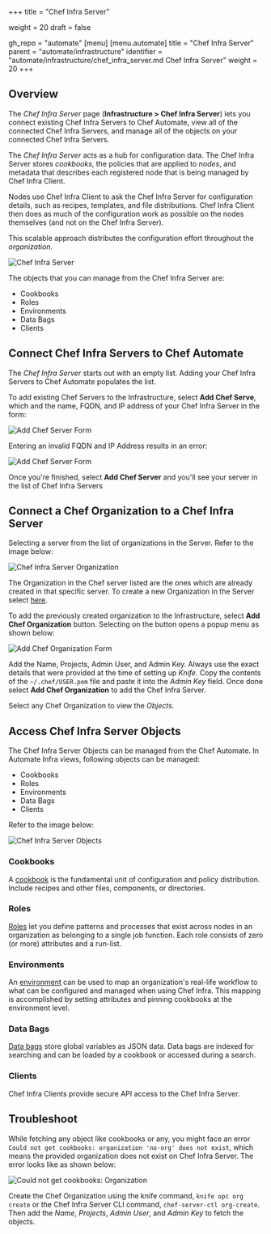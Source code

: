 +++
title = "Chef Infra Server"

weight = 20
draft = false

gh_repo = "automate"
[menu]
  [menu.automate]
    title = "Chef Infra Server"
    parent = "automate/infrastructure"
    identifier = "automate/infrastructure/chef_infra_server.md Chef Infra Server"
    weight = 20
+++

## Overview

The _Chef Infra Server_ page (**Infrastructure > Chef Infra Server**) lets you connect existing Chef Infra Servers to Chef Automate, view all of the connected Chef Infra Servers, and manage all of the objects on your connected Chef Infra Servers.

The _Chef Infra Server_ acts as a hub for configuration data. The Chef Infra Server stores _cookbooks_, the policies that are applied to _nodes_, and metadata that describes each registered node that is being managed by Chef Infra Client.

Nodes use Chef Infra Client to ask the Chef Infra Server for configuration details, such as recipes, templates, and file distributions. Chef Infra Client then does as much of the configuration work as possible on the nodes themselves (and not on the Chef Infra Server).

This scalable approach distributes the configuration effort throughout the _organization_.

![Chef Infra Server](/images/automate/chef-server-page.png)

The objects that you can manage from the Chef Infra Server are:

- Cookbooks
- Roles
- Environments
- Data Bags
- Clients

## Connect Chef Infra Servers to Chef Automate

The _Chef Infra Server_ starts out with an empty list. Adding your Chef Infra Servers to Chef Automate populates the list.

To add existing Chef Servers to the Infrastructure, select **Add Chef Serve**, which and the name, FQDN, and IP address of your Chef Infra Server in the form:

![Add Chef Server Form](/images/automate/add-chef-server-popup-menu.png)

Entering an invalid FQDN and IP Address results in an error:

![Add Chef Server Form](/images/automate/add-chef-server-popup-menu-with-error.png)

Once you're finished, select **Add Chef Server** and you'll see your server in the list of Chef Infra Servers

## Connect a Chef Organization to a Chef Infra Server

Selecting a server from the list of organizations in the Server. Refer to the image below:

![Chef Infra Server Organization](/images/automate/chef-server-organization.png)

The Organization in the Chef server listed are the ones which are already created in that specific server. To create a new Organization in the Server select [here](https://docs.chef.io/automate/infra_server/#set-up-the-chef-infra-server).

To add the previously created organization to the Infrastructure, select **Add Chef Organization** button. Selecting on the button opens a popup menu as shown below:

![Add Chef Organization Form](/images/automate/add-chef-organization-popup-menu.png)

Add the Name, Projects, Admin User, and Admin Key. Always use the exact details that were provided at the time of setting up _Knife_. Copy the contents of the `~/.chef/USER.pem` file and paste it into the _Admin Key_ field. Once done select **Add Chef Organization** to add the Chef Infra Server.

Select any Chef Organization to view the _Objects_.

## Access Chef Infra Server Objects

The Chef Infra Server Objects can be managed from the Chef Automate. In Automate Infra views, following objects can be managed:

- Cookbooks
- Roles
- Environments
- Data Bags
- Clients

Refer to the image below:

![Chef Infra Server Objects](/images/automate/chef-infra-server-objects.png)

### Cookbooks

A [cookbook](https://docs.chef.io/cookbooks/) is the fundamental unit of configuration and policy distribution. Include recipes and other files, components, or directories.

### Roles

[Roles](https://docs.chef.io/roles/) let you define patterns and processes that exist across nodes in an organization as belonging to a single job function. Each role consists of zero (or more) attributes and a run-list.

### Environments

An [environment](https://docs.chef.io/environments/) can be used to map an organization's real-life workflow to what can be configured and managed when using Chef Infra. This mapping is accomplished by setting attributes and pinning cookbooks at the environment level.

### Data Bags

[Data bags](https://docs.chef.io/data_bags/) store global variables as JSON data. Data bags are indexed for searching and can be loaded by a cookbook or accessed during a search.

### Clients

Chef Infra Clients provide secure API access to the Chef Infra Server.

## Troubleshoot

While fetching any object like cookbooks or any, you might face an error `Could not get cookbooks: organization 'no-org' does not exist`, which means the provided organization does not exist on Chef Infra Server. The error looks like as shown below:

![Could not get cookbooks: Organization](/images/automate/could-not-get-cookbooks-organization.png)

Create the Chef Organization using the knife command, `knife opc org create` or the Chef Infra Server CLI command, `chef-server-ctl org-create`. Then add the _Name_, _Projects_, _Admin User_, and _Admin Key_ to fetch the objects.
